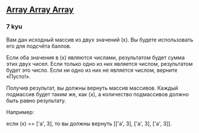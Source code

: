 <h2><a href=https://www.codewars.com/kata/57eb936de1051801d500008a/train/javascript target="_blank">Array Array Array</a></h2><h3>7 kyu</h3><p><ya-tr-span data-index="31-0" data-translated="true" data-source-lang="en" data-target-lang="ru" data-value="You are given an initial 2-value array (x). " data-translation="Вам дан исходный массив из двух значений (x). " data-ch="0" data-type="trSpan" style="visibility: inherit !important;" data-selected="false">Вам дан исходный массив из двух значений (x). </ya-tr-span><ya-tr-span data-index="31-1" data-translated="true" data-source-lang="en" data-target-lang="ru" data-value="You will use this to calculate a score." data-translation="Вы будете использовать его для подсчёта баллов." data-ch="0" data-type="trSpan" style="visibility: inherit !important;">Вы будете использовать его для подсчёта баллов.</ya-tr-span></p><p><ya-tr-span data-index="32-0" data-translated="true" data-source-lang="en" data-target-lang="ru" data-value="If both values in (x) are numbers, the score is the sum of the two. " data-translation="Если оба значения в (x) являются числами, результатом будет сумма этих двух чисел. " data-ch="0" data-type="trSpan" style="visibility: inherit !important;">Если оба значения в (x) являются числами, результатом будет сумма этих двух чисел. </ya-tr-span><ya-tr-span data-index="32-1" data-translated="true" data-source-lang="en" data-target-lang="ru" data-value="If only one is a number, the score is that number. " data-translation="Если только одно из них является числом, результатом будет это число. " data-ch="0" data-type="trSpan" style="visibility: inherit !important;">Если только одно из них является числом, результатом будет это число. </ya-tr-span><ya-tr-span data-index="32-2" data-translated="true" data-source-lang="en" data-target-lang="ru" data-value="If neither is a number, return 'Void!'." data-translation="Если ни одно из них не является числом, верните «Пусто!»." data-ch="0" data-type="trSpan" style="visibility: inherit !important;">Если ни одно из них не является числом, верните «Пусто!».</ya-tr-span></p><p><ya-tr-span data-index="33-0" data-translated="true" data-source-lang="en" data-target-lang="ru" data-value="Once you have your score, you must return an array of arrays. " data-translation="Получив результат, вы должны вернуть массив массивов. " data-ch="0" data-type="trSpan" style="visibility: inherit !important;">Получив результат, вы должны вернуть массив массивов. </ya-tr-span><ya-tr-span data-index="33-1" data-translated="true" data-source-lang="en" data-target-lang="ru" data-value="Each sub array will be the same as (x) and the number of sub arrays should be equal to the score." data-translation="Каждый подмассив будет таким же, как (x), а количество подмассивов должно быть равно результату." data-ch="0" data-type="trSpan" style="visibility: inherit !important;">Каждый подмассив будет таким же, как (x), а количество подмассивов должно быть равно результату.</ya-tr-span></p><p><ya-tr-span data-index="34-0" data-translated="true" data-source-lang="en" data-target-lang="ru" data-value="For example:" data-translation="Например:" data-ch="0" data-type="trSpan" style="visibility: inherit !important;">Например:</ya-tr-span></p><p><ya-tr-span data-index="35-0" data-translated="true" data-source-lang="en" data-target-lang="ru" data-value="if (x) == ['a', 3] you should return [['a', 3], ['a', 3], ['a', 3]]." data-translation="если (x) == ['a', 3], то вы должны вернуть [['a', 3], ['a', 3], ['a', 3]]." data-ch="0" data-type="trSpan" style="visibility: inherit !important;">если (x) == ['a', 3], то вы должны вернуть [['a', 3], ['a', 3], ['a', 3]].</ya-tr-span></p>